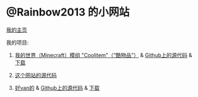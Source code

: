 # @Rainbow2013 的小网站

[我的主页](https://github.com/rainbow2013)

我的项目:

1. [我的世界（Minecraft）模组 "Coolitem"（“酷物品”）](/cn/projects/coolitem.md) & [Github上的源代码](https://github.com/rainbow2013/coolitem) & [下载](/cn/downloads/coolitem.md)

2. [这个网站的源代码](https://github.com/rainbow2013/rainbow2013.github.io)

3. [好van的](https://www.bilibili.com/video/BV1GJ411x7h7/) & [Github上的源代码](https://www.bilibili.com/video/BV1GJ411x7h7/) & [下载](https://www.bilibili.com/video/BV1GJ411x7h7/) <!-- Fuck -->
